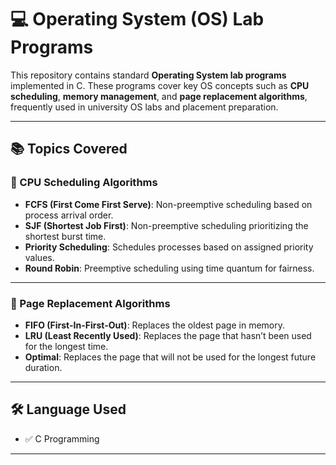 # 💻 Operating System (OS) Lab Programs

This repository contains standard **Operating System lab programs** implemented in C. These programs cover key OS concepts such as **CPU scheduling**, **memory management**, and **page replacement algorithms**, frequently used in university OS labs and placement preparation.

---

## 📚 Topics Covered

### 🧵 CPU Scheduling Algorithms
- **FCFS (First Come First Serve)**: Non-preemptive scheduling based on process arrival order.
- **SJF (Shortest Job First)**: Non-preemptive scheduling prioritizing the shortest burst time.
- **Priority Scheduling**: Schedules processes based on assigned priority values.
- **Round Robin**: Preemptive scheduling using time quantum for fairness.

---

### 🔁 Page Replacement Algorithms
- **FIFO (First-In-First-Out)**: Replaces the oldest page in memory.
- **LRU (Least Recently Used)**: Replaces the page that hasn’t been used for the longest time.
- **Optimal**: Replaces the page that will not be used for the longest future duration.

---

## 🛠️ Language Used

- ✅ C Programming

---

